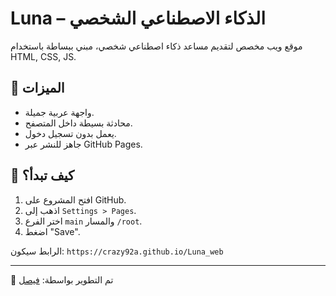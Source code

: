 # Luna – الذكاء الاصطناعي الشخصي

موقع ويب مخصص لتقديم مساعد ذكاء اصطناعي شخصي، مبني ببساطة باستخدام HTML, CSS, JS.

## 🔧 الميزات
- واجهة عربية جميلة.
- محادثة بسيطة داخل المتصفح.
- يعمل بدون تسجيل دخول.
- جاهز للنشر عبر GitHub Pages.

## 🚀 كيف تبدأ؟
1. افتح المشروع على GitHub.
2. اذهب إلى `Settings > Pages`.
3. اختر الفرع `main` والمسار `/root`.
4. اضغط "Save".

الرابط سيكون: `https://crazy92a.github.io/Luna_web`

---
👤 تم التطوير بواسطة: [فيصل](https://github.com/crazy92a)
